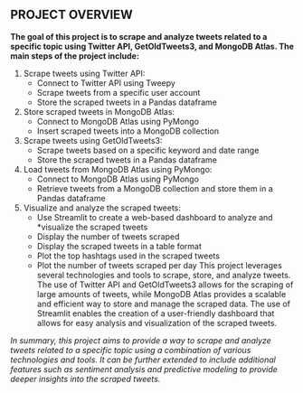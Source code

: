 ## PROJECT OVERVIEW


**The goal of this project is to scrape and analyze tweets related to a specific topic using Twitter API, GetOldTweets3, and MongoDB Atlas. The main steps of the project include:**

1. Scrape tweets using Twitter API:
    * Connect to Twitter API using Tweepy
    * Scrape tweets from a specific user account
    * Store the scraped tweets in a Pandas dataframe
2. Store scraped tweets in MongoDB Atlas:
    * Connect to MongoDB Atlas using PyMongo
    * Insert scraped tweets into a MongoDB collection
3. Scrape tweets using GetOldTweets3:
    * Scrape tweets based on a specific keyword and date range
    * Store the scraped tweets in a Pandas dataframe
4. Load tweets from MongoDB Atlas using PyMongo:
    * Connect to MongoDB Atlas using PyMongo
    * Retrieve tweets from a MongoDB collection and store them in a Pandas dataframe
5. Visualize and analyze the scraped tweets:
    * Use Streamlit to create a web-based dashboard to analyze and *visualize the scraped tweets
    * Display the number of tweets scraped
    * Display the scraped tweets in a table format
    * Plot the top hashtags used in the scraped tweets
    * Plot the number of tweets scraped per day
This project leverages several technologies and tools to scrape, store, and analyze tweets. The use of Twitter API and GetOldTweets3 allows for the scraping of large amounts of tweets, while MongoDB Atlas provides a scalable and efficient way to store and manage the scraped data. The use of Streamlit enables the creation of a user-friendly dashboard that allows for easy analysis and visualization of the scraped tweets.


_In summary, this project aims to provide a way to scrape and analyze tweets related to a specific topic using a combination of various technologies and tools. It can be further extended to include additional features such as sentiment analysis and predictive modeling to provide deeper insights into the scraped tweets._